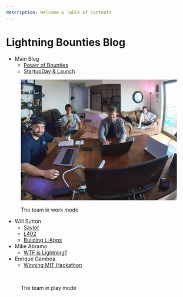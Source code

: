 ```yaml
---
description: Welcome & Table of Contents
---
```


# Lightning Bounties Blog

* Main Blog
  * [Power of Bounties](the-power-of-bounties-in-innovation-a-historical-and-modern-perspective.md)
  * [StartupDay & Launch](lightning-bounties-launch-and-pleblab-cmdx-experience-recap.md)

<figure><img src=".gitbook/assets/image (7).png" alt=""><figcaption><p>The team in work mode</p></figcaption></figure>

* Will Sutton
  * [Saylor](blog-post-1/thoughts-on-saylor.md)
  * [L402](blog-post-1/thoughts-on-l402.md)
  * [Building L-Apps](blog-post-1/l-apps-and-building.md)
* Mike Abramo
  * [WTF is Lightning?](mike-abramo/wtf-if-lightning-network.md)
* Enrique Gamboa
  * [Winning MIT Hackathon](enrique-gamboa/winning-the-mit-hackathon-2024.md)

<figure><img src=".gitbook/assets/image (8).png" alt=""><figcaption><p>The team in play mode</p></figcaption></figure>
